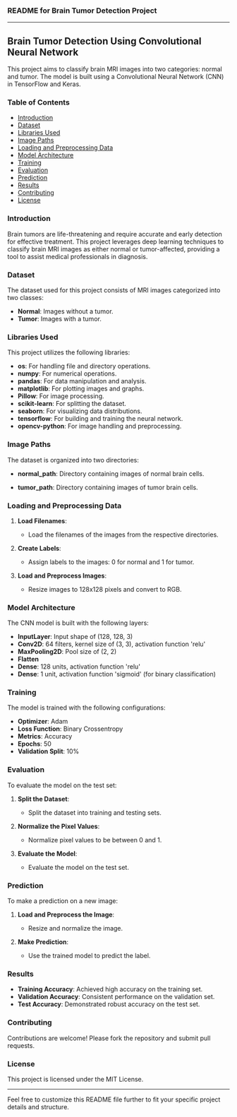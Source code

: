 ### README for Brain Tumor Detection Project

---

## Brain Tumor Detection Using Convolutional Neural Network

This project aims to classify brain MRI images into two categories: normal and tumor. The model is built using a Convolutional Neural Network (CNN) in TensorFlow and Keras.

### Table of Contents

- [Introduction](#introduction)
- [Dataset](#dataset)
- [Libraries Used](#libraries-used)
- [Image Paths](#image-paths)
- [Loading and Preprocessing Data](#loading-and-preprocessing-data)
- [Model Architecture](#model-architecture)
- [Training](#training)
- [Evaluation](#evaluation)
- [Prediction](#prediction)
- [Results](#results)
- [Contributing](#contributing)
- [License](#license)

### Introduction

Brain tumors are life-threatening and require accurate and early detection for effective treatment. This project leverages deep learning techniques to classify brain MRI images as either normal or tumor-affected, providing a tool to assist medical professionals in diagnosis.

### Dataset

The dataset used for this project consists of MRI images categorized into two classes:
- **Normal**: Images without a tumor.
- **Tumor**: Images with a tumor.

### Libraries Used

This project utilizes the following libraries:

- **os**: For handling file and directory operations.
- **numpy**: For numerical operations.
- **pandas**: For data manipulation and analysis.
- **matplotlib**: For plotting images and graphs.
- **Pillow**: For image processing.
- **scikit-learn**: For splitting the dataset.
- **seaborn**: For visualizing data distributions.
- **tensorflow**: For building and training the neural network.
- **opencv-python**: For image handling and preprocessing.

### Image Paths

The dataset is organized into two directories:

- **normal_path**: Directory containing images of normal brain cells.

- **tumor_path**: Directory containing images of tumor brain cells.

### Loading and Preprocessing Data

1. **Load Filenames**:
    - Load the filenames of the images from the respective directories.

2. **Create Labels**:
    - Assign labels to the images: 0 for normal and 1 for tumor.

3. **Load and Preprocess Images**:
    - Resize images to 128x128 pixels and convert to RGB.

### Model Architecture

The CNN model is built with the following layers:

- **InputLayer**: Input shape of (128, 128, 3)
- **Conv2D**: 64 filters, kernel size of (3, 3), activation function 'relu'
- **MaxPooling2D**: Pool size of (2, 2)
- **Flatten**
- **Dense**: 128 units, activation function 'relu'
- **Dense**: 1 unit, activation function 'sigmoid' (for binary classification)

### Training

The model is trained with the following configurations:

- **Optimizer**: Adam
- **Loss Function**: Binary Crossentropy
- **Metrics**: Accuracy
- **Epochs**: 50
- **Validation Split**: 10%

### Evaluation

To evaluate the model on the test set:

1. **Split the Dataset**:
    - Split the dataset into training and testing sets.

2. **Normalize the Pixel Values**:
    - Normalize pixel values to be between 0 and 1.

3. **Evaluate the Model**:
    - Evaluate the model on the test set.

### Prediction

To make a prediction on a new image:

1. **Load and Preprocess the Image**:
    - Resize and normalize the image.

2. **Make Prediction**:
    - Use the trained model to predict the label.

### Results

- **Training Accuracy**: Achieved high accuracy on the training set.
- **Validation Accuracy**: Consistent performance on the validation set.
- **Test Accuracy**: Demonstrated robust accuracy on the test set.

### Contributing

Contributions are welcome! Please fork the repository and submit pull requests.

### License

This project is licensed under the MIT License.

---

Feel free to customize this README file further to fit your specific project details and structure.
